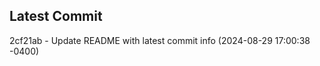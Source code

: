 
## Latest Commit
2cf21ab - Update README with latest commit info (2024-08-29 17:00:38 -0400) <Yunxi-Zhou>

